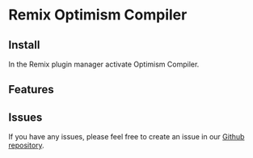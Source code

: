 # Remix Optimism Compiler

<TODO>

## Install

In the Remix plugin manager activate Optimism Compiler.

## Features

<TODO>

## Issues

If you have any issues, please feel free to create an issue in our [Github repository](https://github.com/Machinalabs/remix-optimism-compiler-plugin/issues).